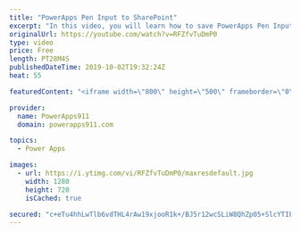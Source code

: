 ```yaml
---
title: "PowerApps Pen Input to SharePoint"
excerpt: "In this video, you will learn how to save PowerApps Pen Input to SharePoint, OneDrive, PDF, and Email. Using a combination of the JSON Function and Microsoft Flow.  Link to PowerApps Training https://www.PowerApps911.com/training"
originalUrl: https://youtube.com/watch?v=RFZfvTuDmP0
type: video
price: Free
length: PT28M4S
publishedDateTime: 2019-10-02T19:32:24Z
heat: 55

featuredContent: "<iframe width=\"800\" height=\"500\" frameborder=\"0\" src=\"https://www.youtube.com/embed/RFZfvTuDmP0\" allow=\"accelerometer; autoplay; encrypted-media; gyroscope; picture-in-picture\" allowfullscreen></iframe>"

provider:
  name: PowerApps911
  domain: powerapps911.com

topics:
  - Power Apps

images:
  - url: https://i.ytimg.com/vi/RFZfvTuDmP0/maxresdefault.jpg
    width: 1280
    height: 720
    isCached: true

secured: "c+eTu4hhLwTlb6vdTHL4rAw19xjooR1k+/BJ5r12wcSLiW8QhZp05+SlcYTIFWS2OPOUpLYHKG6lK3eoBnGbMKkxYTr2OC0gmunyyn5T668yjjm2tM1ldlJJIWt/e1gtrZxvVhoxRFJDuIEHE05wXhMlBi8mS7z7xON1MzYm2sr5mlDL+8REMl/Nyv/FjLtEan15yq7fC1dD7vkpCoRDhdufY7v3jJNahVpcIyY/2LxnKREs3OVacHR36deGawi6qAjrXTMaOfB8k9eNgKYZwIbXni00x1MOXj2g848VVQX29ktSrppsAtzgGR+G+p4mYUYhbnX9hCb+uZRr5HW/otUkz5cfNbYFDOLl6/4u0MpEJ7AgjBQ6iRZt07xFPavR3Jwe1KjeAjlGq6NBwo3kbrbaugNP9OtUnuQYxuz/n8g=;9wSt2rTW4Q9MvTr34Gezzg=="
---
```


